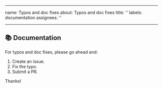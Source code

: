 ______________________________________________________________________

name: Typos and doc fixes
about: Typos and doc fixes
title: ''
labels: documentation
assignees: ''

______________________________________________________________________

## 📚 Documentation

For typos and doc fixes, please go ahead and:

1. Create an issue.
1. Fix the typo.
1. Submit a PR.

Thanks!
